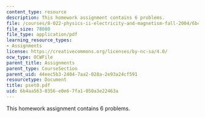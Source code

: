 ```yaml
---
content_type: resource
description: This homework assignment contains 6 problems.
file: /courses/8-022-physics-ii-electricity-and-magnetism-fall-2004/6b4aa5630356e0e67fa1050a3e22463a_pset0.pdf
file_size: 78080
file_type: application/pdf
learning_resource_types:
- Assignments
license: https://creativecommons.org/licenses/by-nc-sa/4.0/
ocw_type: OCWFile
parent_title: Assignments
parent_type: CourseSection
parent_uid: 44eec5b3-2404-7aa2-028a-2e93a24cf591
resourcetype: Document
title: pset0.pdf
uid: 6b4aa563-0356-e0e6-7fa1-050a3e22463a
---
```

This homework assignment contains 6 problems.